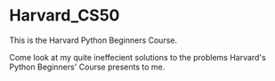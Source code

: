 # Harvard_CS50
This is the Harvard Python Beginners Course.

Come look at my quite ineffecient solutions to the problems Harvard's Python Beginners' Course presents to me.
